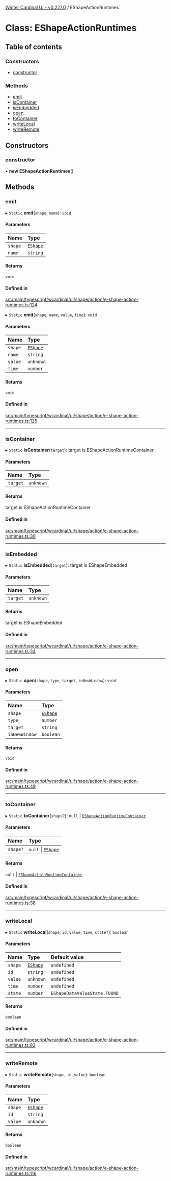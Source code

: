 [Winter Cardinal UI - v0.227.0](../index.md) / EShapeActionRuntimes

# Class: EShapeActionRuntimes

## Table of contents

### Constructors

- [constructor](EShapeActionRuntimes.md#constructor)

### Methods

- [emit](EShapeActionRuntimes.md#emit)
- [isContainer](EShapeActionRuntimes.md#iscontainer)
- [isEmbedded](EShapeActionRuntimes.md#isembedded)
- [open](EShapeActionRuntimes.md#open)
- [toContainer](EShapeActionRuntimes.md#tocontainer)
- [writeLocal](EShapeActionRuntimes.md#writelocal)
- [writeRemote](EShapeActionRuntimes.md#writeremote)

## Constructors

### constructor

• **new EShapeActionRuntimes**()

## Methods

### emit

▸ `Static` **emit**(`shape`, `name`): `void`

#### Parameters

| Name | Type |
| :------ | :------ |
| `shape` | [`EShape`](../interfaces/EShape.md) |
| `name` | `string` |

#### Returns

`void`

#### Defined in

[src/main/typescript/wcardinal/ui/shape/action/e-shape-action-runtimes.ts:124](https://github.com/winter-cardinal/winter-cardinal-ui/blob/v0.227.0/src/main/typescript/wcardinal/ui/shape/action/e-shape-action-runtimes.ts#L124)

▸ `Static` **emit**(`shape`, `name`, `value`, `time`): `void`

#### Parameters

| Name | Type |
| :------ | :------ |
| `shape` | [`EShape`](../interfaces/EShape.md) |
| `name` | `string` |
| `value` | `unknown` |
| `time` | `number` |

#### Returns

`void`

#### Defined in

[src/main/typescript/wcardinal/ui/shape/action/e-shape-action-runtimes.ts:125](https://github.com/winter-cardinal/winter-cardinal-ui/blob/v0.227.0/src/main/typescript/wcardinal/ui/shape/action/e-shape-action-runtimes.ts#L125)

___

### isContainer

▸ `Static` **isContainer**(`target`): target is EShapeActionRuntimeContainer

#### Parameters

| Name | Type |
| :------ | :------ |
| `target` | `unknown` |

#### Returns

target is EShapeActionRuntimeContainer

#### Defined in

[src/main/typescript/wcardinal/ui/shape/action/e-shape-action-runtimes.ts:30](https://github.com/winter-cardinal/winter-cardinal-ui/blob/v0.227.0/src/main/typescript/wcardinal/ui/shape/action/e-shape-action-runtimes.ts#L30)

___

### isEmbedded

▸ `Static` **isEmbedded**(`target`): target is EShapeEmbedded

#### Parameters

| Name | Type |
| :------ | :------ |
| `target` | `unknown` |

#### Returns

target is EShapeEmbedded

#### Defined in

[src/main/typescript/wcardinal/ui/shape/action/e-shape-action-runtimes.ts:34](https://github.com/winter-cardinal/winter-cardinal-ui/blob/v0.227.0/src/main/typescript/wcardinal/ui/shape/action/e-shape-action-runtimes.ts#L34)

___

### open

▸ `Static` **open**(`shape`, `type`, `target`, `inNewWindow`): `void`

#### Parameters

| Name | Type |
| :------ | :------ |
| `shape` | [`EShape`](../interfaces/EShape.md) |
| `type` | `number` |
| `target` | `string` |
| `inNewWindow` | `boolean` |

#### Returns

`void`

#### Defined in

[src/main/typescript/wcardinal/ui/shape/action/e-shape-action-runtimes.ts:49](https://github.com/winter-cardinal/winter-cardinal-ui/blob/v0.227.0/src/main/typescript/wcardinal/ui/shape/action/e-shape-action-runtimes.ts#L49)

___

### toContainer

▸ `Static` **toContainer**(`shape?`): ``null`` \| [`EShapeActionRuntimeContainer`](../interfaces/EShapeActionRuntimeContainer.md)

#### Parameters

| Name | Type |
| :------ | :------ |
| `shape?` | ``null`` \| [`EShape`](../interfaces/EShape.md) |

#### Returns

``null`` \| [`EShapeActionRuntimeContainer`](../interfaces/EShapeActionRuntimeContainer.md)

#### Defined in

[src/main/typescript/wcardinal/ui/shape/action/e-shape-action-runtimes.ts:38](https://github.com/winter-cardinal/winter-cardinal-ui/blob/v0.227.0/src/main/typescript/wcardinal/ui/shape/action/e-shape-action-runtimes.ts#L38)

___

### writeLocal

▸ `Static` **writeLocal**(`shape`, `id`, `value`, `time`, `state?`): `boolean`

#### Parameters

| Name | Type | Default value |
| :------ | :------ | :------ |
| `shape` | [`EShape`](../interfaces/EShape.md) | `undefined` |
| `id` | `string` | `undefined` |
| `value` | `unknown` | `undefined` |
| `time` | `number` | `undefined` |
| `state` | `number` | `EShapeDataValueState.FOUND` |

#### Returns

`boolean`

#### Defined in

[src/main/typescript/wcardinal/ui/shape/action/e-shape-action-runtimes.ts:82](https://github.com/winter-cardinal/winter-cardinal-ui/blob/v0.227.0/src/main/typescript/wcardinal/ui/shape/action/e-shape-action-runtimes.ts#L82)

___

### writeRemote

▸ `Static` **writeRemote**(`shape`, `id`, `value`): `boolean`

#### Parameters

| Name | Type |
| :------ | :------ |
| `shape` | [`EShape`](../interfaces/EShape.md) |
| `id` | `string` |
| `value` | `unknown` |

#### Returns

`boolean`

#### Defined in

[src/main/typescript/wcardinal/ui/shape/action/e-shape-action-runtimes.ts:116](https://github.com/winter-cardinal/winter-cardinal-ui/blob/v0.227.0/src/main/typescript/wcardinal/ui/shape/action/e-shape-action-runtimes.ts#L116)
